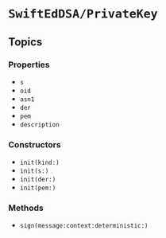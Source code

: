 # ``SwiftEdDSA/PrivateKey``

## Topics

### Properties

- ``s``
- ``oid``
- ``asn1``
- ``der``
- ``pem``
- ``description``

### Constructors

- ``init(kind:)``
- ``init(s:)``
- ``init(der:)``
- ``init(pem:)``

### Methods

- ``sign(message:context:deterministic:)``
